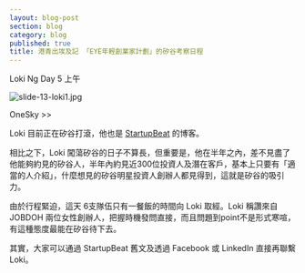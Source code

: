 ```yaml
---
layout: blog-post
section: blog
category: blog
published: true
title: 港青出埃及記 「EYE年輕創業家計劃」的矽谷考察日程
---
```

Loki Ng
Day 5 上午

![slide-13-loki1.jpg]({{site.baseurl}}/media/slide-13-loki1.jpg)

OneSky >>

Loki 目前正在矽谷打滾，他也是 [StartupBeat](http://startupbeat.hkej.com/?author=17) 的博客。

相比之下，Loki 闖蕩矽谷的日子不算長，但重要是，他在半年之內，差不見盡了他能夠約見的矽谷人，半年內約見近300位投資人及潛在客戶，基本上只要有「適當的人介紹」，什麼想見的矽谷明星投資人創辦人都見得到，這就是矽谷的吸引力。

由於行程緊迫，這天 6支隊伍只有一餐飯的時間向 Loki 取經。Loki 稱讚來自 JOBDOH 兩位女性創辦人，把握時機發問直接，而且問題到point不是形式寒喧，有這種態度最能在矽谷待下去。

其實，大家可以通過 StartupBeat 舊文及透過 Facebook 或 LinkedIn 直接再聯繫Loki。
